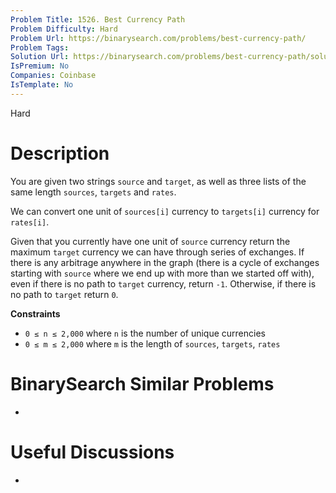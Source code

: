 ```yaml
---
Problem Title: 1526. Best Currency Path
Problem Difficulty: Hard
Problem Url: https://binarysearch.com/problems/best-currency-path/
Problem Tags: 
Solution Url: https://binarysearch.com/problems/best-currency-path/solutions/
IsPremium: No
Companies: Coinbase
IsTemplate: No
---
```


<span style="color: ;">Hard</span>

# Description

You are given two strings `source` and `target`, as well as three lists of the same length `sources`, `targets` and `rates`.

We can convert one unit of `sources[i]` currency to `targets[i]` currency for `rates[i]`.

Given that you currently have one unit of `source` currency return the maximum `target` currency we can have through series of exchanges. If there is any arbitrage anywhere in the graph (there is a cycle of exchanges starting with `source` where we end up with more than we started off with), even if there is no path to `target` currency, return `-1`. Otherwise, if there is no path to `target` return `0`.

**Constraints**
- `0 ≤ n ≤ 2,000` where `n` is the number of unique currencies
- `0 ≤ m ≤ 2,000` where `m` is the length of `sources`, `targets`, `rates`

# BinarySearch Similar Problems

- []()

# Useful Discussions

- []()
